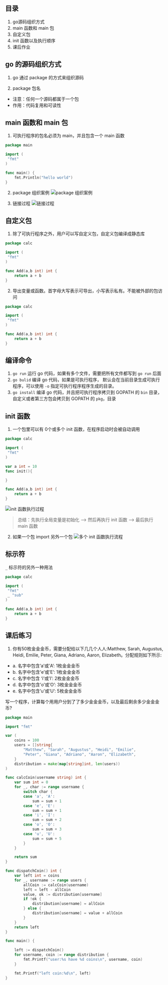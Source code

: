 ## 目录
1. go源码组织方式
2. main 函数和 main 包
3. 自定义包
4. init 函数以及执行顺序
5. 课后作业

## go 的源码组织方式
1. go 通过 package 的方式来组织源码

2. package 包名
-  注意：任何一个源码都属于一个包
-  作用：代码复用和可读性

## main 函数和 main 包

1. 可执行程序的包名必须为 main，并且包含一个 main 函数

```go
package main

import (
 "fmt"
)

func main() {
    fmt.Println("hello world")
}
```
2. package 组织案例
![package 组织案例](../images/6A190F82EFF2E52B82A1D7AD0E39F959.jpg)

3. 链接过程
![链接过程](../images/5A5C93AE-DB15-4700-8F9B-2BEA87D2EA21.png)

## 自定义包
1. 除了可执行程序之外，用户可以写自定义包，自定义包编译成静态库
```go
package calc

import (
 "fmt"
)

func Add(a,b int) int {
    return a + b
}
```

2. 导出变量或函数。首字母大写表示可导出，小写表示私有。不能被外部的包访问
```go
package calc

import (
 "fmt"
)

func Add(a,b int) int {
    return a + b
}
```

## 编译命令
1. `go run`  运行 go 代码，如果有多个文件，需要把所有文件都写到 `go run` 后面
2. `go bulid` 编译 go 代码，如果是可执行程序， 默认会在当前目录生成可执行程序，可以使用 `-o` 指定可执行程序程序生成的目录。
3. `go install` 编译 go 代码，并且把可执行程序拷贝到  GOPATH 的 `bin` 目录，自定义或者第三方包会拷贝到 GOPATH 的 `pkg`，目录

## init 函数
1. 一个包里可以有 0个或多个 init 函数，在程序启动时会被自动调用
```go
package calc

import (
 "fmt"
)

var a int = 10
func init(){

}

func Add(a,b int) int {
    return a + b
}
```

![init 函数执行过程](../images/92B319DE-5966-494A-B708-74AC4DD6533A.png)

> 总结：先执行全局变量是初始化 --> 然后再执行 init 函数 --> 最后执行 main 函数

2. 如果一个包 import 另外一个包
![多个 init 函数执行流程](../images/4DAA696D-1D88-4352-8979-C4C0BBDF3A6C.png)

## 标示符
`_` 标示符的另外一种用法

```go
package calc 

import (
 "fmt"
 _ "sub"
)

func Add(a,b int) int {
    return a + b
}
```

## 课后练习
1. 你有50枚⾦金金币，需要分配给以下⼏几个⼈人:Matthew, Sarah, Augustus, Heidi, Emilie,
   Peter, Giana, Adriano, Aaron, Elizabeth。分配规则如下所示:
   
- a. 名字中包含’a’或’A’: 1枚⾦金金币 
- b. 名字中包含’e’或’E’: 1枚⾦金金币 
- c. 名字中包含 ‘i’或’I’: 2枚⾦金金币 
- d. 名字中包含’o’或’O’: 3枚⾦金金币 
- e. 名字中包含’u’或’U’: 5枚⾦金金币

写一个程序，计算每个⽤用户分到了了多少⾦金金币，以及最后剩余多少⾦金金币?

```go
package main

import "fmt"

var (
	coins = 100
	users = []string{
		"Matthew", "Sarah", "Augustus", "Heidi", "Emilie",
		"Peter", "Giana", "Adriano", "Aaron", "Elizabeth",
	}
	distribution = make(map[string]int, len(users))
)

func calcCoin(username string) int {
	var sum int = 0
	for _, char := range username {
		switch char {
		case 'a', 'A':
			sum = sum + 1
		case 'e', 'E':
			sum = sum + 1
		case 'i', 'I':
			sum = sum + 2
		case 'o', 'O':
			sum = sum + 3
		case 'u', 'U':
			sum = sum + 5
		}
	}

	return sum
}

func dispatchCoin() int {
	var left int = coins
	for _, username := range users {
		allCoin := calcCoin(username)
		left = left - allCoin
		value, ok := distribution[username]
		if !ok {
			distribution[username] = allCoin
		} else {
			distribution[username] = value + allCoin
		}
	}
	return left
}

func main() {

	left := dispatchCoin()
	for username, coin := range distribution {
		fmt.Printf("user:%s have %d coins\n", username, coin)
	}

	fmt.Printf("left coin:%d\n", left)
}

```
